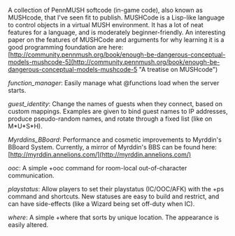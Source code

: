A collection of PennMUSH softcode (in-game code), also known as MUSHcode,
that I've seen fit to publish.
MUSHCode is a Lisp-like language to control objects in a virtual MUSH environment. It has a lot of neat features for a language, and is moderately beginner-friendly. An interesting paper on the features of MUSHCode and arguments for why learning it is a good programming foundation are here: [http://community.pennmush.org/book/enough-be-dangerous-conceptual-models-mushcode-5](http://community.pennmush.org/book/enough-be-dangerous-conceptual-models-mushcode-5 "A treatise on MUSHcode")

*function\_manager*: Easily manage what @functions load when the server starts.

*guest\_identity*: Change the names of guests when they connect, based on custom mappings. Examples are given to bind guest names to IP addresses, produce pseudo-random names, and rotate through a fixed list (like on M\*U\*S\*H).

*Myrddins\_BBoard*: Performance and cosmetic improvements to Myrddin's BBoard System. Currently, a mirror of Myrddin's BBS can be found here: [http://myrddin.annelions.com/](http://myrddin.annelions.com/)

*ooc*: A simple +ooc command for room-local out-of-character communication.

*playstatus*: Allow players to set their playstatus (IC/OOC/AFK) with the +ps command and shortcuts. New statuses are easy to build and restrict, and can have side-effects (like a Wizard being set off-duty when IC).

*where*: A simple +where that sorts by unique location. The appearance is easily altered.
